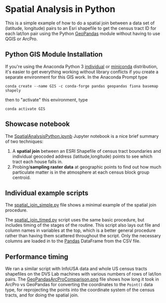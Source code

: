 # Spatial Analysis in Python

This is a simple example of how to do a spatial join between a data
set of (latitude, longitude) pairs to an Esri shapefile to get the census
tract ID for each lat/lon pair using the Python 
[GeoPandas](http://geopandas.org/)
module without having to use QGIS or ArcPro.

## Python GIS Module Installation

If you're using the Anaconda Python 3 
[individual](https://www.anaconda.com/products/individual) or 
[miniconda](https://docs.conda.io/en/latest/miniconda.html)
distribution, it's easier to get everything working without library conflicts if you
create a separate environment for this GIS work. In the Anaconda Prompt type

```
conda create --name GIS -c conda-forge pandas geopandas fiona basemap shapely
```

then to "activate" this environment, type

```
conda activate GIS
```

## Showcase notebook

The [SpatialAnalysisPython.ipynb](SpatialAnalysisPython.ipynb) Jupyter notebook is a
nice brief summary of two techniques:

1. A **spatial join** between an ESRI Shapefile of census tract boundaries and
individual geocoded address (latitude,longitude) points to see which tract each house
falls in.
1. Probing/**sampling raster data** at geographic points to find out how
much particulate matter is in the atmosphere at each census block group centroid.


## Individual example scripts

The [spatial_join_simple.py](spatial_join_simple.py) file shows a minimal example 
of the spatial join procedure.

The [spatial_join_timed.py](spatial_join_timed.py) script uses the same basic procedure, 
but includes timing of the stages of the routine. 
This script also lays out file and column names in 
variables at the top, which is a better general procedure rather than having them 
scattered throughout the script.
Only the necessary columns are loaded in to the [Pandas](https://pandas.pydata.org/) 
DataFrame from the CSV file.

## Performance timing

We ran a similar script with InfoUSA data and whole US census tracts shapefiles
on the DVS Lab machines with various numbers of rows of lat/lon pairs. The 
[GeoPandasArcProComparison.png](GeoPandasArcProComparison.png) file shows how 
long it took in ArcPro vs GeoPandas for
converting the coordinates to the `Point()` data type, for reprojecting the points into
the coordinate system of the census tracts, and for doing the spatial join.
